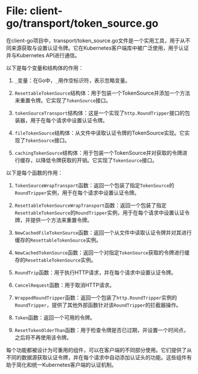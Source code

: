 # File: client-go/transport/token_source.go

在client-go项目中，transport/token_source.go文件是一个实用工具，用于从不同来源获取与设置认证令牌。它在Kubernetes客户端库中被广泛使用，用于认证并与Kubernetes API进行通信。

以下是每个变量和结构体的作用：

1. `_`变量：在Go中，`_`用作空标识符，表示忽略变量。

2. `ResettableTokenSource`结构体：用于包装一个TokenSource并添加一个方法来重置令牌。它实现了`TokenSource`接口。

3. `tokenSourceTransport`结构体：这是一个实现了`http.RoundTripper`接口的包装器，用于在每个请求中设置认证令牌。

4. `fileTokenSource`结构体：从文件中读取认证令牌的TokenSource实现。它实现了`TokenSource`接口。

5. `cachingTokenSource`结构体：用于包装一个TokenSource并对获取的令牌进行缓存，以降低令牌获取的开销。它实现了`TokenSource`接口。

以下是每个函数的作用：

1. `TokenSourceWrapTransport`函数：返回一个包装了指定`TokenSource`的`RoundTripper`实例，用于在每个请求中设置认证令牌。

2. `ResettableTokenSourceWrapTransport`函数：返回一个包装了指定`ResettableTokenSource`的`RoundTripper`实例，用于在每个请求中设置认证令牌，并提供一个方法来重置令牌。

3. `NewCachedFileTokenSource`函数：返回一个从文件中读取认证令牌并对其进行缓存的`ResettableTokenSource`实例。

4. `NewCachedTokenSource`函数：返回一个对指定`TokenSource`获取的令牌进行缓存的`ResettableTokenSource`实例。

5. `RoundTrip`函数：用于执行HTTP请求，并在每个请求中设置认证令牌。

6. `CancelRequest`函数：用于取消HTTP请求。

7. `WrappedRoundTripper`函数：返回一个包装了`http.RoundTripper`实例的`RoundTripper`，提供了其他外部函数针对该`RoundTripper`的拦截器操作。

8. `Token`函数：返回一个可用的令牌。

9. `ResetTokenOlderThan`函数：用于检查令牌是否已过期，并设置一个时间点，之后将不再使用该令牌。

每个功能都被设计为可重用的组件，可以在客户端的不同部分使用。它们提供了从不同的数据源获取认证令牌，并在每个请求中自动添加认证头的功能。这些组件有助于简化和统一Kubernetes客户端的认证机制。

